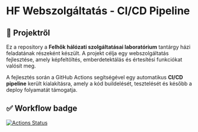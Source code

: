 # HF Webszolgáltatás - CI/CD Pipeline

## :pushpin: Projektről
Ez a repository a **Felhők hálózati szolgáltatásai laboratórium** tantárgy házi feladatának részeként készült. A projekt célja egy webszolgáltatás fejlesztése, amely képfeltöltés, emberdetektálás és értesítési funkciókat valósít meg.

A fejlesztés során a GitHub Actions segítségével egy automatikus **CI/CD pipeline** került kialakításra, amely a kód buildelését, tesztelését és később a deploy folyamatát támogatja.

## :white_check_mark: Workflow badge
[![Actions Status](https://github.com/mtgizaw15/cicd-hf-cloud-lab/actions/workflows/CI/CD%20Pipeline/badge.svg)](https://github.com/mtgizaw15/cicd-hf-cloud-lab/actions)
